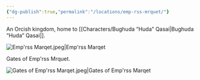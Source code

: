 ```yaml
---
{"dg-publish":true,"permalink":"/locations/emp-rss-mrquet/"}
---
```



An Orcish kingdom, home to [[Characters/Bughuda “Huda” Qasai\|Bughuda “Huda” Qasai]].

![Emp'rss Marqet.jpeg|Emp'rss Marqet](/img/user/Assets/Emp'rss%20Marqet.jpeg)

Gates of Emp'rss Mrquet.

![Gates of Emp'rss Marqet.jpeg|Gates of Emp'rss Marqet](/img/user/Assets/Gates%20of%20Emp'rss%20Marqet.jpeg)
